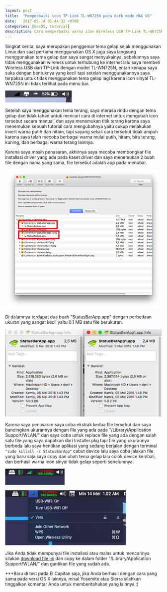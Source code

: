 ```yaml
---
layout: post
title:  "Memperbaiki icon TP-Link TL-WN725N pada dark mode MAC OS"
date:   2017-05-14 01:44:32 +0700
categories: [macOS, tutorial]
description: Cara memperbaiki warna icon Wireless USB TP-Link TL-WN725N yang gelap pada tema dark mode Mac OS X El Capitan
---
```


Singkat cerita, saya merupakan penggemar tema gelap sejak menggunakan Linux dan saat pertama menggunakan OS X juga saya langsung menggunakan tema gelap dan saya sangat menyukainya, sebelumnya saya tidak menggunakan wireless untuk terhubung ke internet lalu saya membeli Wireless USB dari TP-Link dengan model TL-WN725N, entah kenapa saya suka dengan bentuknya yang kecil tapi setelah menggunakannya saya terpaksa untuk tidak menggunakan tema gelap lagi karena icon sinyal TL-WN725N ini tidak terlihat pada menu bar.

![TL-WN725N Dark](/static/img/posts/2017-05/old.png "TL-WN725N Dark")

Setelah saya menggunakan tema terang, saya merasa rindu dengan tema gelap dan tidak tahan untuk mencari cara di internet untuk mengubah icon tersebut secara manual, dan saya menemukan titik terang karena saya menemukan sebuah tutorial cara mengubahnya yaitu cukup melakukan invert warna putih dan hitam, tapi sayang sekali cara tersebut tidak ampuh karena saya telah mecoba berbagai warna mulai putih, hitam, biru terang, kuning, dan berbagai warna terang lainnya.

Karena saya masih penasaran, akhirnya saya mecoba membongkar file installasi driver yang ada pada kaset driver dan saya menemukan 2 buah file dengan nama yang sama, file tersebut adalah app pada menubar.

![TL-WN725N Dark](/static/img/posts/2017-05/driver-tplink.png "TL-WN725N Dark")

Di dalamnya terdapat dua buah "StatusBarApp.app" dengan perbedaan ukuran yang sangat kecil yaitu 0.1 MB satu file berukuran.

![TL-WN725N Ukuran](/static/img/posts/2017-05/ukuran-tplink.png "TL-WN725N Ukuran")

Karena saya penasaran saya coba ekstrak kedua file tersebut dan saya bandingkan ukurannya dengan file yang ada pada "/Library/Application Support/WLAN/" dan saya coba untuk replace file yang ada dengan salah satu file yang saya dapatkan dari Installer.pkg tapi file yang ukurannya berbeda lalu saya hentikan aplikasi yang sedang berjalan dengan terminal `"sudo killall -c StatusBarApp"` cabut device lalu saya coba jalakan file yang baru saja saya copy dan ubah tema gelap lalu colok device kembali, dan berhasil warna icon sinyal tidak gelap seperti sebelumnya.

![TL-WN725N Dark](/static/img/posts/2017-05/new.png "TL-WN725N Dark")

![TL-WN725N Dark](/static/img/posts/2017-05/new-expand.png "TL-WN725N Dark")

Jika Anda tidak mempunyai file installasi atau malas untuk mencarinya silakan [download file ini](http://bit.ly/2pKF5Tp) dan copy ke dalam folder "/Library/Application Support/WLAN/" dan gantikan file yang sudah ada.

***Baru di test pada El Capitan saja, jika Anda berhasil dengan cara yang sama pada versi OS X lainnya, misal Yosemite atau Sierra silahkan tinggalkan komentar Anda untuk memberitahukan yang lainnya :)
